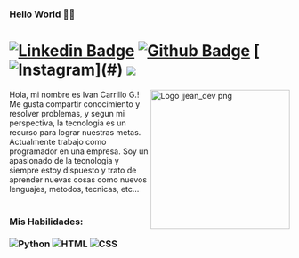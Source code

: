 ### Hello World 🐱‍💻 
# [![Linkedin Badge](https://img.shields.io/badge/-LinkedIn-0077B5?style=flat&logo=Linkedin&logoColor=white&link=https://www.linkedin.com/in/icarrillog/)](https://www.linkedin.com/in/icarrillog/) [![Github Badge](https://img.shields.io/badge/-Github-242A2D?style=flat&logo=Github&logoColor=white&link=https://github.com/icg-dev/)](https://github.com/icg-dev/) [![Instagram](https://img.shields.io/badge/-instagram-D42F8A?style=flat&logo=instagram&logoColor=white&link="")](#) ![](https://komarev.com/ghpvc/?username=icg-dev)
<img src="https://i.ibb.co/sJjP64d/icglogo.png" min-width="250px" max-width="250px" width="250px" align="right" alt="Logo jjean_dev png">

<p align="left">
Hola, mi nombre es Ivan Carrillo G.! Me gusta compartir conocimiento y resolver problemas, y segun mi perspectiva, la tecnologia es un recurso para lograr nuestras metas. Actualmente trabajo como programador en una empresa. Soy un apasionado de la tecnologia y siempre estoy dispuesto y trato de aprender nuevas cosas como nuevos lenguajes, metodos, tecnicas, etc...<br> <br>

### Mis Habilidades: <br/> <br/> ![Python](https://img.shields.io/badge/-Python-0077B5?style=flat&logoColor=white&logo=python) ![HTML](https://img.shields.io/badge/-HTML-ff0d00?style=flat&logoColor=white&logo=html5) ![CSS](https://img.shields.io/badge/-CSS-196eff?style=flat&logoColor=white&logo=css3)

<!--![Python](https://img.shields.io/badge/-Python-0077B5?style=flat&logoColor=white&logo=python) ![Java](https://img.shields.io/badge/-Java-ff961f?style=flat&logoColor=white&logo=java) ![Spring](https://img.shields.io/badge/-Spring-00d10d?style=flat&logoColor=white&logo=spring) ![Kotlin](https://img.shields.io/badge/-kotlin-7478AE?style=flat&logoColor=white&logo=kotlin) ![Typescript](https://img.shields.io/badge/-Typescript-ffdd19?style=flat&logoColor=white&logo=typescript&color=3178C6) ![Flutter](https://img.shields.io/badge/-flutter-45D1FD?style=flat&logoColor=white&logo=flutter) ![Docker](https://img.shields.io/badge/-docker-1090D1?style=flat&logoColor=white&logo=docker)  <br/> ![JavaScript](https://img.shields.io/badge/-JavaScript-ffdd19?style=flat&logoColor=white&logo=javascript) ![HTML](https://img.shields.io/badge/-HTML-ff0d00?style=flat&logoColor=white&logo=html5) ![CSS](https://img.shields.io/badge/-CSS-196eff?style=flat&logoColor=white&logo=css3) ![Flask](https://img.shields.io/badge/-flask-000000?style=flat&logoColor=white&logo=flask)
